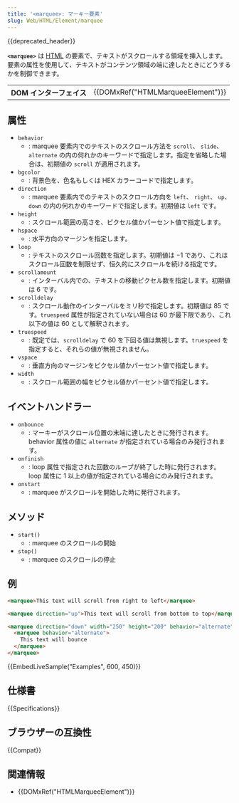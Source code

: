 ```yaml
---
title: '<marquee>: マーキー要素'
slug: Web/HTML/Element/marquee
---
```


{{deprecated_header}}

**`<marquee>`** は [HTML](/ja/docs/Web/HTML) の要素で、テキストがスクロールする領域を挿入します。要素の属性を使用して、テキストがコンテンツ領域の端に達したときにどうするかを制御できます。

<table class="properties">
  <tbody>
    <tr>
      <th scope="row">DOM インターフェイス</th>
      <td>{{DOMxRef("HTMLMarqueeElement")}}</td>
    </tr>
  </tbody>
</table>

## 属性

- `behavior`
  - : marquee 要素内でのテキストのスクロール方法を `scroll`、 `slide`、`alternate` の内の何れかのキーワードで指定します。指定を省略した場合は、初期値の `scroll` が適用されます。
- `bgcolor`
  - : 背景色を、色名もしくは HEX カラーコードで指定します。
- `direction`
  - : marquee 要素内でのテキストのスクロール方向を `left`、 `right`、 `up`、 `down` の内の何れかのキーワードで指定します。初期値は `left` です。
- `height`
  - : スクロール範囲の高さを、ピクセル値かパーセント値で指定します。
- `hspace`
  - : 水平方向のマージンを指定します。
- `loop`
  - : テキストのスクロール回数を指定します。初期値は −1 であり、これはスクロール回数を制限せず、恒久的にスクロールを続ける指定です。
- `scrollamount`
  - : インターバル内での、テキストの移動ピクセル数を指定します。初期値は 6 です。
- `scrolldelay`
  - : スクロール動作のインターバルをミリ秒で指定します。初期値は 85 です。`truespeed` 属性が指定されていない場合は 60 が最下限であり、これ以下の値は 60 として解釈されます。
- `truespeed`
  - : 既定では、`scrolldelay` で 60 を下回る値は無視します。`truespeed` を指定すると、それらの値が無視されません。
- `vspace`
  - : 垂直方向のマージンをピクセル値かパーセント値で指定します。
- `width`
  - : スクロール範囲の幅をピクセル値かパーセント値で指定します。

## イベントハンドラー

- `onbounce`
  - : マーキーがスクロール位置の末端に達したときに発行されます。 behavior 属性の値に `alternate` が指定されている場合のみ発行されます。
- `onfinish`
  - : loop 属性で指定された回数のループが終了した時に発行されます。 loop 属性に 1 以上の値が指定されている場合にのみ発行されます。
- `onstart`
  - : marquee がスクロールを開始した時に発行されます。

## メソッド

- `start()`
  - : marquee のスクロールの開始
- `stop()`
  - : marquee のスクロールの停止

## 例

```html
<marquee>This text will scroll from right to left</marquee>

<marquee direction="up">This text will scroll from bottom to top</marquee>

<marquee direction="down" width="250" height="200" behavior="alternate" style="border:solid">
  <marquee behavior="alternate">
    This text will bounce
  </marquee>
</marquee>
```

{{EmbedLiveSample("Examples", 600, 450)}}

## 仕様書

{{Specifications}}

## ブラウザーの互換性

{{Compat}}

## 関連情報

- {{DOMxRef("HTMLMarqueeElement")}}
